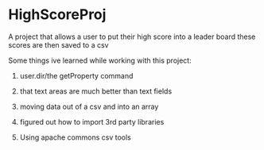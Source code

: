 # HighScoreProj
A project that allows a user to put their high score into a leader board these scores are then saved to a csv

Some things ive learned while working with this project:

1. user.dir/the getProperty command

2. that text areas are much better than text fields

3. moving data out of a csv and into an array

4. figured out how to import 3rd party libraries

5. Using apache commons csv tools

